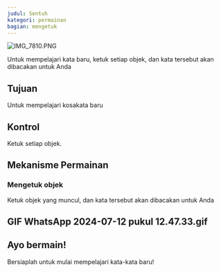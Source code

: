 ```yaml
---
judul: Sentuh
kategori: permainan
bagian: mengetuk
---
```

![IMG_7810.PNG](https://help.Studycat.com/hc/article_attachments/34782105723161)

Untuk mempelajari kata baru, ketuk setiap objek, dan kata tersebut akan dibacakan untuk Anda

## Tujuan

Untuk mempelajari kosakata baru

## Kontrol

Ketuk setiap objek.

## Mekanisme Permainan

### Mengetuk objek

Ketuk objek yang muncul, dan kata tersebut akan dibacakan untuk Anda

## GIF WhatsApp 2024-07-12 pukul 12.47.33.gif

## Ayo bermain!

Bersiaplah untuk mulai mempelajari kata-kata baru!